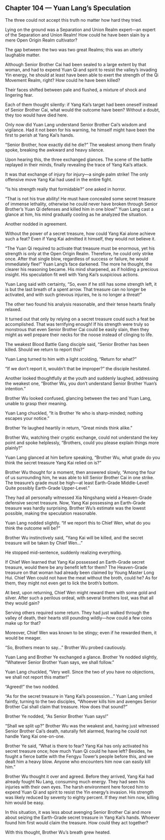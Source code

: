 ## Chapter 104 — Yuan Lang’s Speculation

The three could not accept this truth no matter how hard they tried.

Lying on the ground was a Separation and Union Realm expert—an expert of the Separation and Union Realm! How could he have been slain by a mere Open Origin Realm cultivator?

The gap between the two was two great Realms; this was an utterly laughable matter.

Although Senior Brother Cai had been sealed to a large extent by that woman, and had to expend Yuan Qi and spirit to resist the valley’s invading Yin energy, he should at least have been able to exert the strength of the Qi Movement Realm, right? How could he have been killed?

Their faces shifted between pale and flushed, a mixture of shock and lingering fear.

Each of them thought silently: if Yang Kai’s target had been oneself instead of Senior Brother Cai, what would the outcome have been? Without a doubt, they too would have died here.

Only now did Yuan Lang understand Senior Brother Cai’s wisdom and vigilance. Had it not been for his warning, he himself might have been the first to perish at Yang Kai’s hands.

“Senior Brother, how exactly did he die?” The weakest among them finally spoke, breaking the awkward and heavy silence.

Upon hearing this, the three exchanged glances. The scene of the battle replayed in their minds, finally revealing the trace of Yang Kai’s attack.

It was that exchange of injury for injury—a single palm strike! The only offensive move Yang Kai had used in the entire fight.

“Is his strength really that formidable?” one asked in horror.

“That is not his true ability! He must have concealed some secret treasure of immense lethality, otherwise he could never have broken through Senior Brother’s Yuan Qi defenses and killed him in one blow!” Yuan Lang cast a glance at him, his mind gradually cooling as he analyzed the situation.

Another nodded in agreement.

Without the power of a secret treasure, how could Yang Kai alone achieve such a feat? Even if Yang Kai admitted it himself, they would not believe it.

“The Yuan Qi required to activate that treasure must be enormous, yet his strength is only at the Open Origin Realm. Therefore, he could only strike once. After that single blow, regardless of success or failure, he would immediately flee!” Yuan Lang’s face darkened. The more he thought, the clearer his reasoning became. His mind sharpened, as if holding a precious insight. His speculation fit well with Yang Kai’s suspicious actions.

Yuan Lang said with certainty, “So, even if he still has some strength left, it is but the last breath of a spent arrow. That treasure can no longer be activated, and with such grievous injuries, he is no longer a threat!”

The other two found his analysis reasonable, and their tense hearts finally relaxed.

It turned out that only by relying on a secret treasure could such a feat be accomplished. That was terrifying enough! If his strength were truly so monstrous that even Senior Brother Cai could be easily slain, then they might as well prepare their necks for the noose instead of clinging to life.

The weakest Blood Battle Gang disciple said, “Senior Brother has been killed. Should we return to report this?”

Yuan Lang turned to him with a light scolding, “Return for what?”

“If we don’t report it, wouldn’t that be improper?” the disciple hesitated.

Another looked thoughtfully at the youth and suddenly laughed, addressing the weakest one, “Brother Wu, you don’t understand Senior Brother Yuan’s intention.”

Brother Wu looked confused, glancing between the two and Yuan Lang, unable to grasp their meaning.

Yuan Lang chuckled, “It is Brother Ye who is sharp-minded; nothing escapes your notice.”

Brother Ye laughed heartily in return, “Great minds think alike.”

Brother Wu, watching their cryptic exchange, could not understand the key point and spoke helplessly, “Brothers, could you please explain things more plainly?”

Yuan Lang glanced at him before speaking, “Brother Wu, what grade do you think the secret treasure Yang Kai relied on is?”

Brother Wu thought for a moment, then answered slowly, “Among the four of us surrounding him, he was able to kill Senior Brother Cai in one strike. The treasure’s grade must be high—at least Earth-Grade Middle-Level! Quite possibly Earth-Grade Upper-Level.”

They had all personally witnessed Xia Ningshang wield a Heaven-Grade defensive secret treasure. Now, Yang Kai possessing an Earth-Grade treasure was hardly surprising. Brother Wu’s estimate was the lowest possible, making the speculation reasonable.

Yuan Lang nodded slightly. “If we report this to Chief Wen, what do you think the outcome will be?”

Brother Wu instinctively said, “Yang Kai will be killed, and the secret treasure will be taken by Chief Wen…”

He stopped mid-sentence, suddenly realizing everything.

If Chief Wen learned that Yang Kai possessed an Earth-Grade secret treasure, would there be any benefit left for them? The Heaven-Grade treasure on that woman had already been claimed by Young Master Long Hui. Chief Wen could not have the meat without the broth, could he? As for them, they might not even get to lick the broth’s bottom.

At best, upon returning, Chief Wen might reward them with some gold and silver. After such a perilous ordeal, with several brothers lost, was that all they would gain?

Serving others required some return. They had just walked through the valley of death, their hearts still pounding wildly—how could a few coins make up for that?

Moreover, Chief Wen was known to be stingy; even if he rewarded them, it would be meager.

“So, Brothers mean to say…” Brother Wu probed cautiously.

Yuan Lang and Brother Ye exchanged a glance. Brother Ye nodded slightly, “Whatever Senior Brother Yuan says, we shall follow.”

Yuan Lang chuckled, “Very well. Since the two of you have no objections, we shall not report this matter!”

“Agreed!” the two nodded.

“As for the secret treasure in Yang Kai’s possession…” Yuan Lang smiled faintly, turning to the two disciples, “Whoever kills him and avenges Senior Brother Cai shall claim that treasure. How does that sound?”

Brother Ye nodded, “As Senior Brother Yuan says!”

“Shall we split up?” Brother Wu was the weakest and, having just witnessed Senior Brother Cai’s death, naturally felt alarmed, fearing he could not handle Yang Kai one-on-one.

Brother Ye said, “What is there to fear? Yang Kai has only activated his secret treasure once; how much Yuan Qi could he have left? Besides, he fought a fierce battle with the Fengyu Tower’s people before this, and we dealt him a heavy blow. Anyone who encounters him now can easily kill him.”

Brother Wu thought it over and agreed. Before they arrived, Yang Kai had already fought Nu Lang, consuming much energy. They had seen his injuries with their own eyes. The harsh environment here forced him to expend Yuan Qi and spirit to resist the Yin energy’s invasion. His strength was likely reduced by seventy to eighty percent. If they met him now, killing him would be easy.

In this situation, it was less about avenging Senior Brother Cai and more about seizing the Earth-Grade secret treasure in Yang Kai’s hands. Whoever found him first would claim the treasure. How could they act together?

With this thought, Brother Wu’s breath grew heated.
